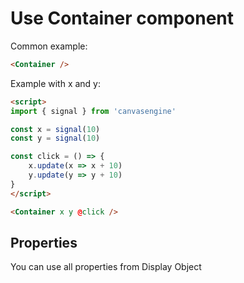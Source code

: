 # Use Container component

Common example:

```html
<Container />
```

Example with x and y:

```html
<script>
import { signal } from 'canvasengine'

const x = signal(10)
const y = signal(10)

const click = () => {
    x.update(x => x + 10)
    y.update(y => y + 10)
}
</script>

<Container x y @click />
```

## Properties

You can use all properties from Display Object